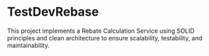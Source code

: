 # TestDevRebase
This project implements a Rebate Calculation Service using SOLID principles and clean architecture to ensure scalability, testability, and maintainability.
